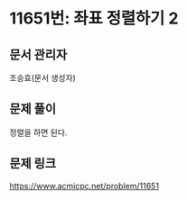 # 11651번: 좌표 정렬하기 2
## 문서 관리자
조승효(문서 생성자)
## 문제 풀이
정렬을 하면 된다.
## 문제 링크
https://www.acmicpc.net/problem/11651
